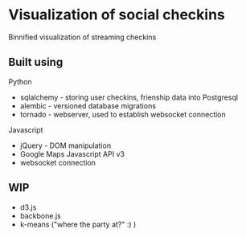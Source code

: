 # Visualization of social checkins #
Binnified visualization of streaming checkins

## Built using ##
Python
* sqlalchemy - storing user checkins, frienship data into Postgresql
* alembic - versioned database migrations
* tornado - webserver, used to establish websocket connection


Javascript
* jQuery - DOM manipulation
* Google Maps Javascript API v3
* websocket connection

## WIP ##
* d3.js
* backbone.js
* k-means ("where the party at?" :) )
